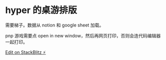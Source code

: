 # hyper 的桌游排版

需要梯子。数据从 notion 和 google sheet 加载。

pnp 游戏需要点 open in new window，然后再网页打印，否则会连代码编辑器一起打印。

[Edit on StackBlitz ⚡️](https://stackblitz.com/edit/react-ts-wmz9cj)
